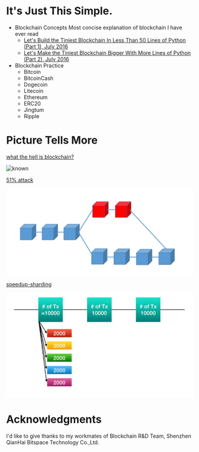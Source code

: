 # It's Just This Simple.

  - Blockchain Concepts
  Most concise explanation of blockchain I have ever read
    * [Let's Build the Tiniest Blockchain In Less Than 50 Lines of Python (Part 1), July 2016](https://medium.com/crypto-currently/lets-build-the-tiniest-blockchain-e70965a248b)
    * [Let's Make the Tiniest Blockchain Bigger With More Lines of Python (Part 2), July 2016](https://medium.com/crypto-currently/lets-make-the-tiniest-blockchain-bigger-ac360a328f4d)
  - Blockchain Practice
    * Bitcoin
    * BitcoinCash
    * Dogecoin
    * Litecoin
    * Ethereum
    * ERC20
    * Jingtum
    * Ripple
    
# Picture Tells More
   [what the hell is blockchain?](https://github.com/openblockchains/awesome-blockchains)
   
   ![known](https://github.com/openblockchains/awesome-blockchains/blob/master/i/blockchain-jesus.png)
   
   [51% attack](https://steemit.com/kr-join/@jsralph/51)
   
   ![known](https://github.com/gustavkkk/blockchain/blob/master/PictureTellsMore/double-spending.png)
   
   [speedup-sharding](https://github.com/gustavkkk/blockchain/blob/master/PictureTellsMore/double-spending.png)[](https://blog.n@ber.com/PostView.nhn?blogId=tech-plus&logNo=221369561396&proxyReferer=&proxyReferer=https%3A%2F%2Fblog.n@ber.com%2Ftech-plus%2F221369561396)
   
   ![known](https://github.com/gustavkkk/blockchain/blob/master/sharding.jpg)
   
# Acknowledgments

  I'd like to give thanks to my workmates of Blockchain R&D Team, Shenzhen QianHai Bitspace Technology Co.,Ltd.
